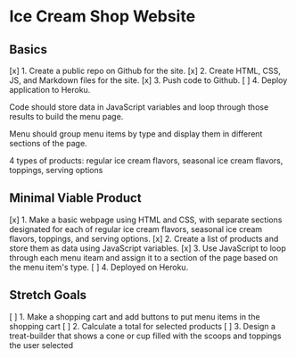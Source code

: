 # Ice Cream Shop Website

## Basics
[x] 1. Create a public repo on Github for the site.
[x] 2. Create HTML, CSS, JS, and Markdown files for the site.
[x] 3. Push code to Github.
[ ] 4. Deploy application to Heroku.


Code should store data in JavaScript variables and loop through those results to build the menu page.

Menu should group menu items by type and display them in different sections of the page.

4 types of products: regular ice cream flavors, seasonal ice cream flavors, toppings, serving options

## Minimal Viable Product
[x] 1. Make a basic webpage using HTML and CSS, with separate sections designated for each of regular ice cream flavors, seasonal ice cream flavors, toppings, and serving options.
[x] 2. Create a list of products and store them as data using JavaScript variables.
[x] 3. Use JavaScript to loop through each menu iteam and assign it to a section of the page based on the menu item's type.
[ ] 4. Deployed on Heroku.
 

## Stretch Goals
[ ] 1. Make a shopping cart and add buttons to put menu items in the shopping cart
[ ] 2. Calculate a total for selected products
[ ] 3. Design a treat-builder that shows a cone or cup filled with the scoops and toppings the user selected
